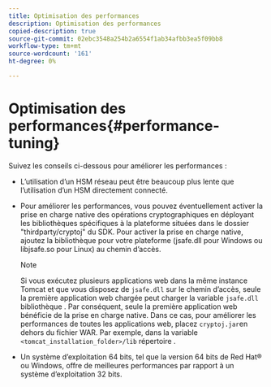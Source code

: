 ```yaml
---
title: Optimisation des performances
description: Optimisation des performances
copied-description: true
source-git-commit: 02ebc3548a254b2a6554f1ab34afbb3ea5f09bb8
workflow-type: tm+mt
source-wordcount: '161'
ht-degree: 0%

---
```


# Optimisation des performances{#performance-tuning}

Suivez les conseils ci-dessous pour améliorer les performances :

* L’utilisation d’un HSM réseau peut être beaucoup plus lente que l’utilisation d’un HSM directement connecté.
* Pour améliorer les performances, vous pouvez éventuellement activer la prise en charge native des opérations cryptographiques en déployant les bibliothèques spécifiques à la plateforme situées dans le dossier &quot;thirdparty/cryptoj&quot; du SDK. Pour activer la prise en charge native, ajoutez la bibliothèque pour votre plateforme (jsafe.dll pour Windows ou libjsafe.so pour Linux) au chemin d’accès.

  >[!NOTE]
  >
  >Si vous exécutez plusieurs applications web dans la même instance Tomcat et que vous disposez de `jsafe.dll` sur le chemin d’accès, seule la première application web chargée peut charger la variable `jsafe.dll` bibliothèque . Par conséquent, seule la première application web bénéficie de la prise en charge native. Dans ce cas, pour améliorer les performances de toutes les applications web, placez `cryptoj.jar`en dehors du fichier WAR. Par exemple, dans la variable `<tomcat_installation_folder>/lib` répertoire .

* Un système d’exploitation 64 bits, tel que la version 64 bits de Red Hat® ou Windows, offre de meilleures performances par rapport à un système d’exploitation 32 bits.
